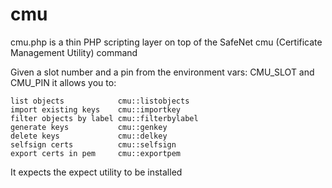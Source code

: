 # cmu
cmu.php is a thin PHP scripting layer on top of the SafeNet cmu (Certificate Management Utility) command

Given a slot number and a pin from the environment vars: CMU_SLOT and CMU_PIN it allows you to:

    list objects            cmu::listobjects
    import existing keys    cmu::importkey
    filter objects by label cmu::filterbylabel
    generate keys           cmu::genkey
    delete keys             cmu::delkey
    selfsign certs          cmu::selfsign
    export certs in pem     cmu::exportpem

It expects the expect utility to be installed


